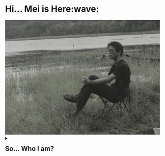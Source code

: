 <h1>Hi... Mei is Here:wave:</h1>
<img src="https://github.com/MeiSastraJayadi/MeiSastraJayadi/blob/master/profile.jpeg" 
  style="height:5%; width : 100%;"
/>
<details><summary><h2 style="margin-top : 13px;">So... Who I am?</h2></summary>

<br/>
<p>Just Ordinary Human</p>

</details>
